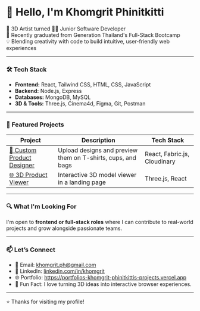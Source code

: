 # 👋 Hello, I'm Khomgrit Phinitkitti

🎨 3D Artist turned 👨‍💻 Junior Software Developer  
🌱 Recently graduated from Generation Thailand's Full-Stack Bootcamp  
💡 Blending creativity with code to build intuitive, user-friendly web experiences

---

### 🛠 Tech Stack
- **Frontend:** React, Tailwind CSS, HTML, CSS, JavaScript
- **Backend:** Node.js, Express
- **Databases:** MongoDB, MySQL
- **3D & Tools:** Three.js, Cinema4d, Figma, Git, Postman

---

### 💼 Featured Projects

| Project | Description | Tech Stack |
|--------|-------------|------------|
| [👕 Custom Product Designer](https://github.com/Khomgrit-Phi/seal-over-the-wall-frontEnd) | Upload designs and preview them on T-shirts, cups, and bags | React, Fabric.js, Cloudinary |
| [🌐 3D Product Viewer](https://github.com/Khomgrit-Phi/op-1) | Interactive 3D model viewer in a landing page | Three.js, React |

---

### 🔍 What I'm Looking For
I'm open to **frontend or full-stack roles** where I can contribute to real-world projects and grow alongside passionate teams.  

---

### 📫 Let’s Connect
- 📧 Email: khomgrit.ph@gmail.com  
- 🔗 LinkedIn: [linkedin.com/in/khomgrit](https://linkedin.com/in/khomgrit)  
- 🌐 Portfolio: https://portfolios-khomgrit-phinitkittis-projects.vercel.app
- 🧠 Fun Fact: I love turning 3D ideas into interactive browser experiences.

---

⭐️ Thanks for visiting my profile!
